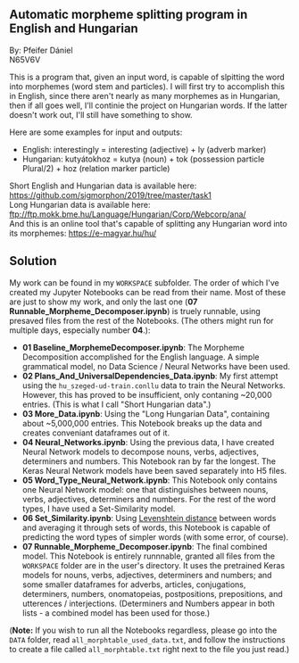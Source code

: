 ## Automatic morpheme splitting program in English and Hungarian
By: Pfeifer Dániel<br>
N65V6V

This is a program that, given an input word, is capable of slpitting the word into morphemes (word stem and particles). I will first try to accomplish this in English, since there aren't nearly as many morphemes as in Hungarian, then if all goes well, I'll continie the project on Hungarian words. If the latter doesn't work out, I'll still have something to show.

Here are some examples for input and outputs:

- English: interestingly = interesting (adjective) + ly (adverb marker)
- Hungarian: kutyátokhoz = kutya (noun) + tok (possession particle Plural/2) + hoz (relation marker particle)

Short English and Hungarian data is available here: https://github.com/sigmorphon/2019/tree/master/task1<br>
Long Hungarian data is available here: ftp://ftp.mokk.bme.hu/Language/Hungarian/Corp/Webcorp/ana/<br>
And this is an online tool that's capable of splitting any Hungarian word into its morphemes: https://e-magyar.hu/hu/

## Solution

My work can be found in my `WORKSPACE` subfolder. The order of which I've created my Jupyter Notebooks can be read from their name. Most of these are just to show my work, and only the last one (**07 Runnable_Morpheme_Decomposer.ipynb**) is truely runnable, using presaved files from the rest of the Notebooks. (The others might run for multiple days, especially number **04**.):

- **01 Baseline_MorphemeDecomposer.ipynb**: The Morpheme Decomposition accomplished for the English language. A simple grammatical model, no Data Science / Neural Networks have been used.
- **02 Plans_And_UniversalDependencies_Data.ipynb**: My first attempt using the `hu_szeged-ud-train.conllu` data to train the Neural Networks. However, this has proved to be insufficient, only contaning ~20,000 entries. (This is what I call "Short Hungarian data".)
- **03 More_Data.ipynb**: Using the "Long Hungarian Data", containing about ~5,000,000 entries. This Notebook breaks up the data and creates conveniant dataframes out of it.
- **04 Neural_Networks.ipynb**: Using the previous data, I have created Neural Network models to decompose nouns, verbs, adjectives, determiners and numbers. This Notebook ran by far the longest. The Keras Neural Network models have been saved separately into H5 files.
- **05 Word_Type_Neural_Network.ipynb**: This Notebook only contains one Neural Network model: one that distinguishes between nouns, verbs, adjectives, determiners and numbers. For the rest of the word types, I have used a Set-Similarity model.
- **06 Set_Similarity.ipynb**: Using <a href="https://en.wikipedia.org/wiki/Levenshtein_distance">Levenshtein distance</a> between words and averaging it through sets of words, this Notebook is capable of predicting the word types of simpler words (with some error, of course).
- **07 Runnable_Morpheme_Decomposer.ipynb**: The final combined model. This Notebook is entirely runnnable, granted all files from the `WORKSPACE` folder are in the user's directory. It uses the pretrained Keras models for nouns, verbs, adjectives, determiners and numbers; and some smaller dataframes for adverbs, articles, conjugations, determiners, numbers, onomatopeias, postpositions, prepositions, and utterences / interjections. (Determiners and Numbers appear in both lists - a combined model has been used for those.)

(**Note:** If you wish to run all the Notebooks regardless, please go into the `DATA` folder, read `all_morphtable_used_data.txt`, and follow the instructions to create a file called `all_morphtable.txt` right next to the file you just read.)
